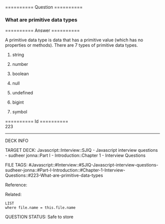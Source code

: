 ========== Question ==========  

### What are primitive data types  

========== Answer ==========  

A primitive data type is data that has a primitive value (which has no
properties or methods). There are 7 types of primitive data types.

1. string

2. number

3. boolean

4. null

5. undefined

6. bigint

7. symbol

========== Id ==========  
223

---

DECK INFO

TARGET DECK: Javascript::Interview::SJIQ - Javascript interview questions - sudheer jonna::Part I - Introduction::Chapter 1 - Interview Questions

FILE TAGS: #Javascript::#Interview::#SJIQ-Javascript-interview-questions-sudheer-jonna::#Part-I-Introduction::#Chapter-1-Interview-Questions::#223-What-are-primitive-data-types

Reference:

Related:

```dataview
LIST
where file.name = this.file.name
```

QUESTION STATUS: Safe to store
